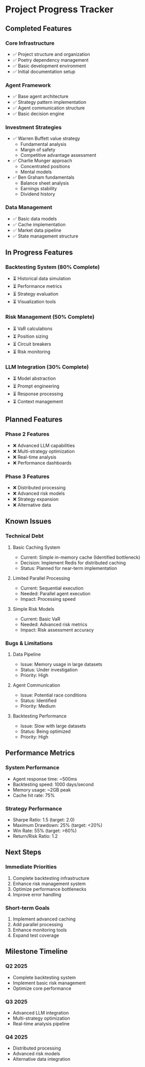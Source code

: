 # Project Progress Tracker

## Completed Features

### Core Infrastructure
- ✅ Project structure and organization
- ✅ Poetry dependency management
- ✅ Basic development environment
- ✅ Initial documentation setup

### Agent Framework
- ✅ Base agent architecture
- ✅ Strategy pattern implementation
- ✅ Agent communication structure
- ✅ Basic decision engine

### Investment Strategies
- ✅ Warren Buffett value strategy
  - Fundamental analysis
  - Margin of safety
  - Competitive advantage assessment
- ✅ Charlie Munger approach
  - Concentrated positions
  - Mental models
- ✅ Ben Graham fundamentals
  - Balance sheet analysis
  - Earnings stability
  - Dividend history

### Data Management
- ✅ Basic data models
- ✅ Cache implementation
- ✅ Market data pipeline
- ✅ State management structure

## In Progress Features

### Backtesting System (80% Complete)
- ⏳ Historical data simulation
- ⏳ Performance metrics
- ⏳ Strategy evaluation
- ⏳ Visualization tools

### Risk Management (50% Complete)
- ⏳ VaR calculations
- ⏳ Position sizing
- ⏳ Circuit breakers
- ⏳ Risk monitoring

### LLM Integration (30% Complete)
- ⏳ Model abstraction
- ⏳ Prompt engineering
- ⏳ Response processing
- ⏳ Context management

## Planned Features

### Phase 2 Features
- ❌ Advanced LLM capabilities
- ❌ Multi-strategy optimization
- ❌ Real-time analysis
- ❌ Performance dashboards

### Phase 3 Features
- ❌ Distributed processing
- ❌ Advanced risk models
- ❌ Strategy expansion
- ❌ Alternative data

## Known Issues

### Technical Debt
1. Basic Caching System
   - Current: Simple in-memory cache (Identified bottleneck)
   - Decision: Implement Redis for distributed caching
   - Status: Planned for near-term implementation

2. Limited Parallel Processing
   - Current: Sequential execution
   - Needed: Parallel agent execution
   - Impact: Processing speed

3. Simple Risk Models
   - Current: Basic VaR
   - Needed: Advanced risk metrics
   - Impact: Risk assessment accuracy

### Bugs & Limitations
1. Data Pipeline
   - Issue: Memory usage in large datasets
   - Status: Under investigation
   - Priority: High

2. Agent Communication
   - Issue: Potential race conditions
   - Status: Identified
   - Priority: Medium

3. Backtesting Performance
   - Issue: Slow with large datasets
   - Status: Being optimized
   - Priority: High

## Performance Metrics

### System Performance
- Agent response time: ~500ms
- Backtesting speed: 1000 days/second
- Memory usage: ~2GB peak
- Cache hit rate: 75%

### Strategy Performance
- Sharpe Ratio: 1.5 (target: 2.0)
- Maximum Drawdown: 25% (target: <20%)
- Win Rate: 55% (target: >60%)
- Return/Risk Ratio: 1.2

## Next Steps

### Immediate Priorities
1. Complete backtesting infrastructure
2. Enhance risk management system
3. Optimize performance bottlenecks
4. Improve error handling

### Short-term Goals
1. Implement advanced caching
2. Add parallel processing
3. Enhance monitoring tools
4. Expand test coverage

## Milestone Timeline

### Q2 2025
- Complete backtesting system
- Implement basic risk management
- Optimize core performance

### Q3 2025
- Advanced LLM integration
- Multi-strategy optimization
- Real-time analysis pipeline

### Q4 2025
- Distributed processing
- Advanced risk models
- Alternative data integration
